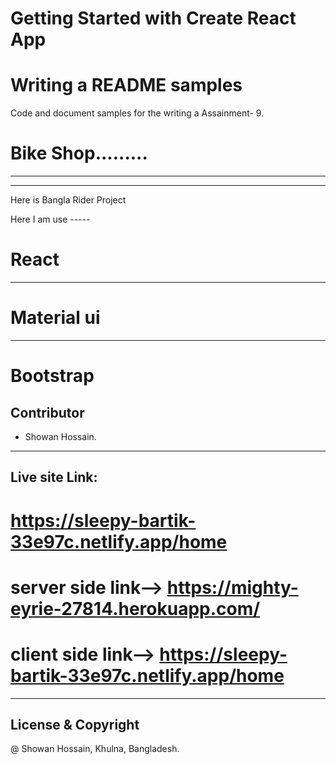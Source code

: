 # Getting Started with Create React App


# Writing a README samples

Code and document samples for the writing a Assainment- 9.

# Bike Shop.........

-------------------------------------
_____________________
Here is Bangla Rider Project

Here I am use -----

# React
---------------
# Material ui
---------------
# Bootstrap

## Contributor
- Showan Hossain.
---------------
## Live site Link:

# https://sleepy-bartik-33e97c.netlify.app/home

# server side link--> https://mighty-eyrie-27814.herokuapp.com/

# client side link--> https://sleepy-bartik-33e97c.netlify.app/home

----------

## License & Copyright

@ Showan Hossain, Khulna, Bangladesh.